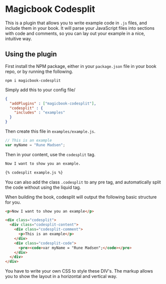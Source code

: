 # Magicbook Codesplit

This is a plugin that allows you to write example code in `.js` files, and include them in your book. It will parse your JavaScript files into sections with code and comments, so you can lay out your example in a nice, intuitive way.

## Using the plugin

First install the NPM package, either in your `package.json` file in your book repo, or by running the following.

```
npm i magicbook-codesplit
```

Simply add this to your config file/

```json
{
  "addPlugins" : ["magicbook-codesplit"],
  "codesplit" : {
    "includes" : "examples"
  }
}
```

Then create this file in `examples/example.js`.

```js
// This is an example
var myName = "Rune Madsen";
```

Then in your content, use the `codesplit` tag.

```md
Now I want to show you an example.

{% codesplit example.js %}
```

You can also add the class `.codesplit` to any pre tag, and automatically split the code without using the liquid tag.

When building the book, codesplit will output the following basic structure for you.

```html
<p>Now I want to show you an example</p>

<div class="codesplit">
  <div class="codesplit-content">
    <div class="codesplit-comment">
      <p>This is an example</p>
    </div>
    <div class="codesplit-code">
      <pre><code>var myName = "Rune Madsen";</code></pre>
    </div>
  </div>
</div>
```

You have to write your own CSS to style these DIV's. The markup allows you to show the layout in a horizontal and vertical way.
